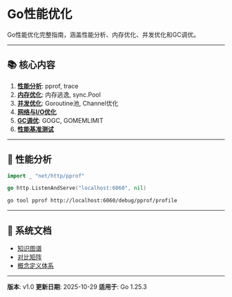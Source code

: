 # Go性能优化

Go性能优化完整指南，涵盖性能分析、内存优化、并发优化和GC调优。

---

## 📚 核心内容

1. **[性能分析](./01-性能分析工具.md)**: pprof, trace
2. **[内存优化](./02-内存优化.md)**: 内存逃逸, sync.Pool
3. **[并发优化](./03-并发优化.md)**: Goroutine池, Channel优化
4. **[网络与I/O优化](./04-网络与I-O优化.md)**
5. **[GC调优](./05-GC调优.md)**: GOGC, GOMEMLIMIT
6. **[性能基准测试](./08-性能基准测试.md)**

---

## 🚀 性能分析

```go
import _ "net/http/pprof"

go http.ListenAndServe("localhost:6060", nil)
```

```bash
go tool pprof http://localhost:6060/debug/pprof/profile
```

---

## 📖 系统文档

- [知识图谱](./00-知识图谱.md)
- [对比矩阵](./00-对比矩阵.md)
- [概念定义体系](./00-概念定义体系.md)

---

**版本**: v1.0
**更新日期**: 2025-10-29
**适用于**: Go 1.25.3
